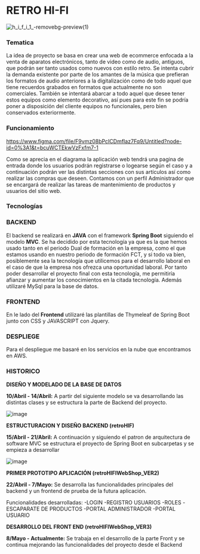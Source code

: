 # RETRO HI-FI

![h_i_f_i_1_-removebg-preview(1)](https://user-images.githubusercontent.com/91953178/230598437-c2681828-5d2c-4cfd-b455-578819fb9814.png)


### Tematica  
  La idea de proyecto se basa en crear una web de ecommerce enfocada a la venta de aparatos electrónicos, tanto de video como de audio, antiguos, que podrán ser tanto usados como nuevos con estilo retro. Se intenta cubrir la demanda existente por parte de los amantes de la música que prefieran los formatos de audio anteriores a la digitalización como de todo aquel que tiene recuerdos grabados en formatos que actualmente no son comerciales. También se intentará abarcar a todo aquel que desee tener estos equipos como elemento decorativo, así pues para este fin se podría poner a disposición del cliente equipos no funcionales, pero bien conservados exteriormente.

### Funcionamiento 

https://www.figma.com/file/F9vmz08bPcICDmfIaz7Fq9/Untitled?node-id=0%3A1&t=bcuWCTEkwVzFxfm7-1

  Como se aprecia en el diagrama la aplicación web tendrá una pagina de entrada donde los usuarios podrán registrarse o logearse según el caso y a continuación podrán ver las distintas secciones con sus artículos así como realizar las compras que deseen.
  Contamos con un perfil Administrador que se encargará de realizar las tareas de mantenimiento de productos y usuarios del sitio web.
  

### Tecnologías

### BACKEND
  El backend se realizará en **JAVA** con el framework **Spring Boot** siguiendo el modelo **MVC**. Se ha decidido por esta tecnología ya que es la que hemos usado tanto en el periodo Dual de formación en la empresa, como el que estamos usando en nuestro periodo de formación FCT, y si todo va bien, posiblemente sea la tecnología que utilicemos para el desarrollo laboral en el caso de que la empresa nos ofrezca una oportunidad laboral. 
  Por tanto poder desarrollar el proyecto final con esta tecnología, me permitiría afianzar y aumentar los conocimientos en la citada tecnología.
  Además utilizaré MySql para la base de datos.
  
### FRONTEND
  En le lado del **Frontend** utilizaré las plantillas de Thymeleaf de Spring Boot junto con CSS y JAVASCRIPT con Jquery.

### DESPLIEGE
  Para el despliegue me basaré en los servicios en la nube que encontramos en AWS.
  
  
  
### HISTORICO
**DISEÑO Y MODELADO DE LA BASE DE DATOS** 

**10/Abril - 14/Abril:** A partir del siguiente modelo se va desarrollando las distintas clases y se estructura la parte de Backend del proyecto.

![image](https://github.com/FranciscoBautistaSomo/proyectoFinal2DAW/assets/128459948/e5eead54-db77-43f1-a2b0-400756832995)

**ESTRUCTURACION Y DISEÑO BACKEND (retroHIF)**

**15/Abril - 21/Abril:** A continuación y siguiendo el patron de arquitectura de software MVC se estructura el proyecto de Spring Boot en subcarpetas y se empieza a desarrollar

![image](https://github.com/FranciscoBautistaSomo/proyectoFinal2DAW/assets/128459948/7de9475e-3067-4304-ac52-28098149bd77)

**PRIMER PROTOTIPO APLICACIÓN (retroHIFIWebShop_VER2)**

**22/Abril - 7/Mayo:** Se desarrolla las funcionalidades principales del backend y un frontend de prueba de la futura aplicación.

  Funcionalidades desarrolladas:
    -LOGIN
    -REGISTRO USUARIOS
    -ROLES
    -ESCAPARATE DE PRODUCTOS
    -PORTAL ADMINISTRADOR
    -PORTAL USUARIO
    
**DESARROLLO DEL FRONT END (retroHIFIWebShop_VER3)**

**8/Mayo - Actualmente:** Se trabaja en el desarrollo de la parte Front y se continua mejorando las funcionalidades del proyecto desde el Backend

